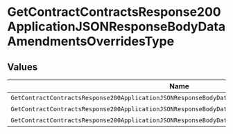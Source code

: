 # GetContractContractsResponse200ApplicationJSONResponseBodyDataAmendmentsOverridesType


## Values

| Name                                                                                              | Value                                                                                             |
| ------------------------------------------------------------------------------------------------- | ------------------------------------------------------------------------------------------------- |
| `GetContractContractsResponse200ApplicationJSONResponseBodyDataAmendmentsOverridesTypeOverwrite`  | OVERWRITE                                                                                         |
| `GetContractContractsResponse200ApplicationJSONResponseBodyDataAmendmentsOverridesTypeMultiplier` | MULTIPLIER                                                                                        |
| `GetContractContractsResponse200ApplicationJSONResponseBodyDataAmendmentsOverridesTypeTiered`     | TIERED                                                                                            |